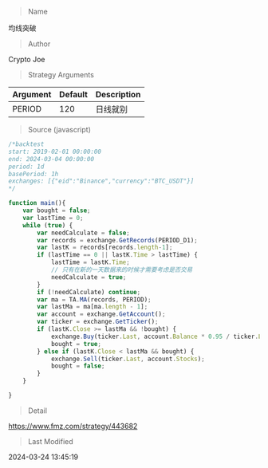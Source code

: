
> Name

均线突破

> Author

Crypto Joe



> Strategy Arguments



|Argument|Default|Description|
|----|----|----|
|PERIOD|120|日线就别|


> Source (javascript)

``` javascript
/*backtest
start: 2019-02-01 00:00:00
end: 2024-03-04 00:00:00
period: 1d
basePeriod: 1h
exchanges: [{"eid":"Binance","currency":"BTC_USDT"}]
*/

function main(){
    var bought = false;
    var lastTime = 0;
    while (true) {
        var needCalculate = false;
        var records = exchange.GetRecords(PERIOD_D1);
        var lastK = records[records.length-1];
        if (lastTime == 0 || lastK.Time > lastTime) {
            lastTime = lastK.Time;
            // 只有在新的一天数据来的时候才需要考虑是否交易
            needCalculate = true;
        }
        if (!needCalculate) continue;
        var ma = TA.MA(records, PERIOD);
        var lastMa = ma[ma.length - 1];
        var account = exchange.GetAccount();
        var ticker = exchange.GetTicker();
        if (lastK.Close >= lastMa && !bought) {
            exchange.Buy(ticker.Last, account.Balance * 0.95 / ticker.Last);
            bought = true;
        } else if (lastK.Close < lastMa && bought) {
            exchange.Sell(ticker.Last, account.Stocks);
            bought = false;
        }
    }

}
```

> Detail

https://www.fmz.com/strategy/443682

> Last Modified

2024-03-24 13:45:19
